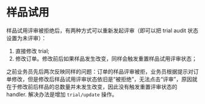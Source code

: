 # 样品试用

样品试用评审被拒绝后，有两种方式可以重新发起评审（即可以把 trial audit 状态设置为未评审）：

1. 直接修改 trial;
2. 修改订单。修改前后如果样品发生改变，同样会触发重置样品试用评审状态；

之前业务员先后两次反映同样的问题：订单的样品评审被拒，业务员根据提示对订单修改，但是修改后样品试用评审状态依旧是“被拒绝”，无法点击“评审”，原因就在于修改前后样品的总数量并未发生改变，因此没有触发重置评审状态的 handler. 解决办法是增加 `trial/update` 操作。

